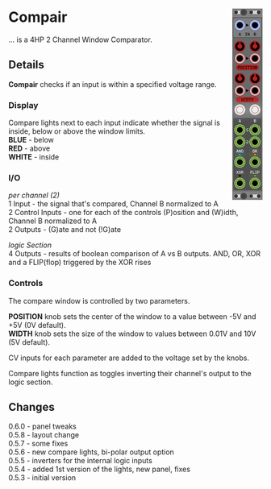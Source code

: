 # Compair <img align="right" src="images/compair_100.png">
... is a 4HP 2 Channel Window Comparator.  

## Details
**Compair** checks if an input is within a specified voltage range. 

### Display
Compare lights next to each input indicate whether the signal is inside, below or above the window limits.  
**BLUE** - below  
**RED** - above  
**WHITE** - inside  

### I/O
_per channel (2)_  
1 Input - the signal that's compared, Channel B normalized to A  
2 Control Inputs - one for each of the controls (P)osition and (W)idth, Channel B normalized to A  
2 Outputs - (G)ate and not (!G)ate  

_logic Section_  
4 Outputs - results of boolean comparison of A vs B outputs. AND, OR, XOR and a FLIP(flop) triggered by the XOR rises  

### Controls
The compare window is controlled by two parameters.  
  
**POSITION** knob sets the center of the window to a value between -5V and +5V (0V default).  
**WIDTH** knob sets the size of the window to values between 0.01V and 10V (5V default).  
  
CV inputs for each parameter are added to the voltage set by the knobs.  

Compare lights function as toggles inverting their channel's output to the logic section.  

## Changes
0.6.0 - panel tweaks  
0.5.8 - layout change  
0.5.7 - some fixes  
0.5.6 - new compare lights, bi-polar output option  
0.5.5 - inverters for the internal logic inputs  
0.5.4 - added 1st version of the lights, new panel, fixes  
0.5.3 - initial version  

